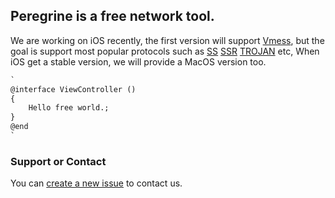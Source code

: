 ## Peregrine is a free network tool.

We are working on iOS recently, the first version will support [Vmess](https://v2ray.com/chapter_02/protocols/vmess.html), but the goal is support most popular protocols such as [SS](https://github.com/shadowsocks) [SSR]() [TROJAN](https://trojan-gfw.github.io/trojan/protocol) etc, When iOS get a stable version, we will provide a MacOS version too.


```markdown
`
@interface ViewController ()
{
    Hello free world.;
}
@end
`
```

### Support or Contact

You can [create a new issue](https://github.com/freeperegrine/Peregrine/issues/new) to contact us.
